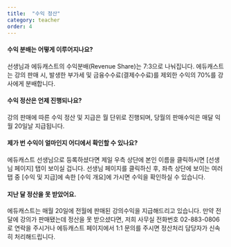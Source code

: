 ```yaml
---
title:  "수익 정산"
category: teacher
order: 4
---
```


#### 수익 분배는 어떻게 이루어지나요?
선생님과 에듀캐스트의 수익분배(Revenue Share)는 7:3으로 나눠집니다.
에듀캐스트는 강의 판매 시, 발생한 부가세 및 금융수수료(결제수수료)를 제외한 수익의 70%를 강사에게 분배합니다.

#### 수익 정산은 언제 진행되나요?
강의 판매에 따른 수익 정산 및 지급은 월 단위로 진행되며, 당월의 판매수익은 매달 익월 20일날 지급됩니다.

#### 제가 번 수익이 얼마인지 어디에서 확인할 수 있나요?
에듀캐스트 선생님으로 등록하셨다면 제일 우측 상단에 본인 이름을 클릭하시면 [선생님 페이지] 탭이 보이실 겁니다.
선생님 페이지를 클릭하신 후, 좌측 상단에 보이는 여러 탭 중 [수익 및 지급]에 속한 [수익 개요]에 가시면 수익을 확인하실 수 있습니다.

#### 지난 달 정산을 못 받았어요.
에듀캐스트는 매월 20일에 전월에 판매된 강의수익을 지급해드리고 있습니다.
만약 전 달에 강의가 판매됐는데 정산을 못 받으셨다면, 저희 사무실 전화번호 02-883-0806로 연락을 주시거나 에듀캐스트 페이지에서 1:1 문의를 주시면 정산처리 담당자가 신속히 처리해드립니다.
